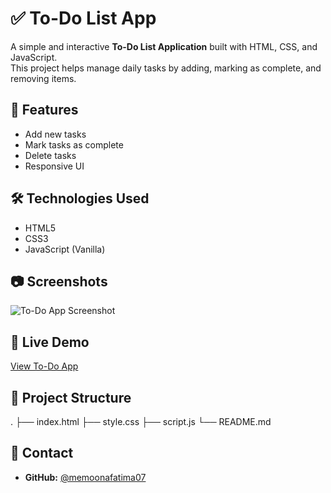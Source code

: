 # ✅ To-Do List App

A simple and interactive **To-Do List Application** built with HTML, CSS, and JavaScript.  
This project helps manage daily tasks by adding, marking as complete, and removing items.

## 🚀 Features
- Add new tasks
- Mark tasks as complete
- Delete tasks
- Responsive UI

## 🛠️ Technologies Used
- HTML5
- CSS3
- JavaScript (Vanilla)

## 📷 Screenshots
![To-Do App Screenshot](screenshot.png) <!-- replace with actual screenshot later -->

## 🔗 Live Demo
[View To-Do App](https://memoonafatima07.github.io/todo-app/)  

## 📂 Project Structure
.
├── index.html
├── style.css
├── script.js
└── README.md



## 📩 Contact
- **GitHub:** [@memoonafatima07](https://github.com/memoonafatima07)
